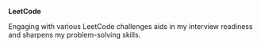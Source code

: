 **LeetCode**

Engaging with various LeetCode challenges aids in my interview readiness and sharpens my problem-solving skills.
